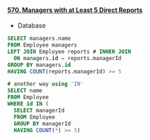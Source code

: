 #### [570. Managers with at Least 5 Direct Reports](https://leetcode.com/problems/managers-with-at-least-5-direct-reports/)

* Database

```sql
SELECT managers.name
FROM Employee managers
LEFT JOIN Employee reports # INNER JOIN
  ON managers.id = reports.managerId
GROUP BY managers.id
HAVING COUNT(reports.managerId) >= 5
```
```sql
# another way using 'IN'
SELECT name 
FROM Employee 
WHERE id IN (
  SELECT managerId 
  FROM Employee 
  GROUP BY managerId 
  HAVING COUNT(*) >= 5)
```
<br/>